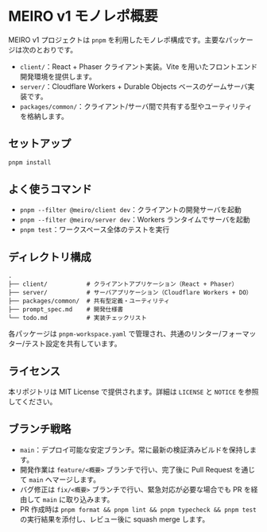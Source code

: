 # MEIRO v1 モノレポ概要

MEIRO v1 プロジェクトは `pnpm` を利用したモノレポ構成です。主要なパッケージは次のとおりです。

- `client/`：React + Phaser クライアント実装。Vite を用いたフロントエンド開発環境を提供します。
- `server/`：Cloudflare Workers + Durable Objects ベースのゲームサーバ実装です。
- `packages/common/`：クライアント/サーバ間で共有する型やユーティリティを格納します。

## セットアップ

```bash
pnpm install
```

## よく使うコマンド

- `pnpm --filter @meiro/client dev`：クライアントの開発サーバを起動
- `pnpm --filter @meiro/server dev`：Workers ランタイムでサーバを起動
- `pnpm test`：ワークスペース全体のテストを実行

## ディレクトリ構成

```
.
├── client/           # クライアントアプリケーション（React + Phaser）
├── server/           # サーバアプリケーション（Cloudflare Workers + DO）
├── packages/common/  # 共有型定義・ユーティリティ
├── prompt_spec.md    # 開発仕様書
└── todo.md           # 実装チェックリスト
```

各パッケージは `pnpm-workspace.yaml` で管理され、共通のリンター/フォーマッター/テスト設定を共有しています。

## ライセンス

本リポジトリは MIT License で提供されます。詳細は `LICENSE` と `NOTICE` を参照してください。

## ブランチ戦略

- `main`：デプロイ可能な安定ブランチ。常に最新の検証済みビルドを保持します。
- 開発作業は `feature/<概要>` ブランチで行い、完了後に Pull Request を通じて `main` へマージします。
- バグ修正は `fix/<概要>` ブランチで行い、緊急対応が必要な場合でも PR を経由して `main` に取り込みます。
- PR 作成時は `pnpm format && pnpm lint && pnpm typecheck && pnpm test` の実行結果を添付し、レビュー後に squash merge します。

